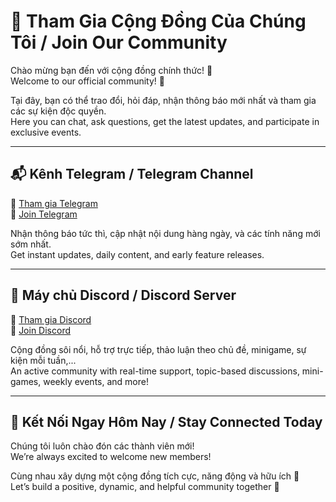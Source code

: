# 📢 Tham Gia Cộng Đồng Của Chúng Tôi / Join Our Community

Chào mừng bạn đến với cộng đồng chính thức! 🚀  
Welcome to our official community! 🚀  

Tại đây, bạn có thể trao đổi, hỏi đáp, nhận thông báo mới nhất và tham gia các sự kiện độc quyền.  
Here you can chat, ask questions, get the latest updates, and participate in exclusive events.

---

## 📬 Kênh Telegram / Telegram Channel

🔗 [Tham gia Telegram](https://t.me/+dXiRKMYmMT05YThl)  
🔗 [Join Telegram](https://t.me/+dXiRKMYmMT05YThl)

Nhận thông báo tức thì, cập nhật nội dung hàng ngày, và các tính năng mới sớm nhất.  
Get instant updates, daily content, and early feature releases.

---

## 💬 Máy chủ Discord / Discord Server

🔗 [Tham gia Discord](https://discord.gg/qK8xpYhBrv)  
🔗 [Join Discord](https://discord.gg/qK8xpYhBrv)

Cộng đồng sôi nổi, hỗ trợ trực tiếp, thảo luận theo chủ đề, minigame, sự kiện mỗi tuần,...  
An active community with real-time support, topic-based discussions, mini-games, weekly events, and more!

---

## 🤝 Kết Nối Ngay Hôm Nay / Stay Connected Today

Chúng tôi luôn chào đón các thành viên mới!  
We’re always excited to welcome new members!

Cùng nhau xây dựng một cộng đồng tích cực, năng động và hữu ích 💪  
Let’s build a positive, dynamic, and helpful community together 💪
